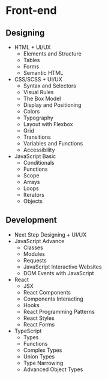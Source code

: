 # Front-end

## Designing
- HTML + UI/UX
    - Elements and Structure
    - Tables
    - Forms
    - Semantic HTML
- CSS/SCSS + UI/UX
    - Syntax and Selectors
    - Visual Rules
    - The Box Model
    - Display and Positioning
    - Colors
    - Typography
    - Layout with Flexbox
    - Grid
    - Transitions
    - Variables and Functions
    - Accessibility
- JavaScript Basic
    - Conditionals
    - Functions
    - Scope
    - Arrays
    - Loops
    - Iterators
    - Objects

## Development
- Next Step Designing + UI/UX
- JavaScript Advance
    - Classes
    - Modules
    - Requests
    - JavaScript Interactive Websites
    - DOM Events with JavaScript
- React
    - JSX
    - React Components
    - Components Interacting
    - Hooks
    - React Programming Patterns
    - React Styles
    - React Forms
- TypeScript
    - Types
    - Functions
    - Complex Types
    - Union Types
    - Type Narrowing
    - Advanced Object Types
